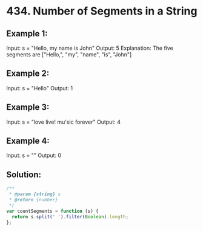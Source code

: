 # 434. Number of Segments in a String

## Example 1:

Input: s = "Hello, my name is John"
Output: 5
Explanation: The five segments are ["Hello,", "my", "name", "is", "John"]

## Example 2:

Input: s = "Hello"
Output: 1

## Example 3:

Input: s = "love live! mu'sic forever"
Output: 4

## Example 4:

Input: s = ""
Output: 0

## Solution:

```javascript
/**
 * @param {string} s
 * @return {number}
 */
var countSegments = function (s) {
  return s.split(' ').filter(Boolean).length;
};
```
